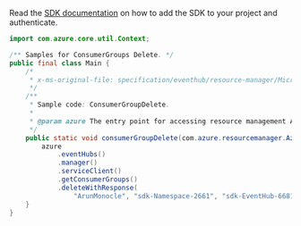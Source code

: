 Read the [SDK documentation](https://github.com/Azure/azure-sdk-for-java/blob/azure-resourcemanager_2.12.0/sdk/resourcemanager/azure-resourcemanager/README.md) on how to add the SDK to your project and authenticate.

```java
import com.azure.core.util.Context;

/** Samples for ConsumerGroups Delete. */
public final class Main {
    /*
     * x-ms-original-file: specification/eventhub/resource-manager/Microsoft.EventHub/stable/2021-11-01/examples/ConsumerGroup/EHConsumerGroupDelete.json
     */
    /**
     * Sample code: ConsumerGroupDelete.
     *
     * @param azure The entry point for accessing resource management APIs in Azure.
     */
    public static void consumerGroupDelete(com.azure.resourcemanager.AzureResourceManager azure) {
        azure
            .eventHubs()
            .manager()
            .serviceClient()
            .getConsumerGroups()
            .deleteWithResponse(
                "ArunMonocle", "sdk-Namespace-2661", "sdk-EventHub-6681", "sdk-ConsumerGroup-5563", Context.NONE);
    }
}
```
